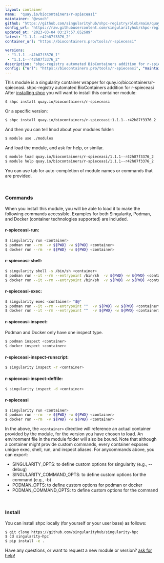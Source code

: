 ```yaml
---
layout: container
name:  "quay.io/biocontainers/r-spieceasi"
maintainer: "@vsoch"
github: "https://github.com/singularityhub/shpc-registry/blob/main/quay.io/biocontainers/r-spieceasi/container.yaml"
config_url: "https://raw.githubusercontent.com/singularityhub/shpc-registry/main/quay.io/biocontainers/r-spieceasi/container.yaml"
updated_at: "2023-03-04 03:27:57.652689"
latest: "1.1.1--r42h87f3376_2"
container_url: "https://biocontainers.pro/tools/r-spieceasi"

versions:
 - "1.1.1--r41h87f3376_1"
 - "1.1.1--r42h87f3376_2"
description: "shpc-registry automated BioContainers addition for r-spieceasi"
config: {"url": "https://biocontainers.pro/tools/r-spieceasi", "maintainer": "@vsoch", "description": "shpc-registry automated BioContainers addition for r-spieceasi", "latest": {"1.1.1--r42h87f3376_2": "sha256:739dba8b0f9a8ff6fa1d27c29cf92d50bd2890ebba26515cf3fcb65de1aea346"}, "tags": {"1.1.1--r41h87f3376_1": "sha256:daae54f3a91d74b9444a97b0772ba11ca12dc2b477e6fa299b8f2d08b8ef7861", "1.1.1--r42h87f3376_2": "sha256:739dba8b0f9a8ff6fa1d27c29cf92d50bd2890ebba26515cf3fcb65de1aea346"}, "docker": "quay.io/biocontainers/r-spieceasi"}
---
```


This module is a singularity container wrapper for quay.io/biocontainers/r-spieceasi.
shpc-registry automated BioContainers addition for r-spieceasi
After [installing shpc](#install) you will want to install this container module:


```bash
$ shpc install quay.io/biocontainers/r-spieceasi
```

Or a specific version:

```bash
$ shpc install quay.io/biocontainers/r-spieceasi:1.1.1--r42h87f3376_2
```

And then you can tell lmod about your modules folder:

```bash
$ module use ./modules
```

And load the module, and ask for help, or similar.

```bash
$ module load quay.io/biocontainers/r-spieceasi/1.1.1--r42h87f3376_2
$ module help quay.io/biocontainers/r-spieceasi/1.1.1--r42h87f3376_2
```

You can use tab for auto-completion of module names or commands that are provided.

<br>

### Commands

When you install this module, you will be able to load it to make the following commands accessible.
Examples for both Singularity, Podman, and Docker (container technologies supported) are included.

#### r-spieceasi-run:

```bash
$ singularity run <container>
$ podman run --rm  -v ${PWD} -w ${PWD} <container>
$ docker run --rm  -v ${PWD} -w ${PWD} <container>
```

#### r-spieceasi-shell:

```bash
$ singularity shell -s /bin/sh <container>
$ podman run --it --rm --entrypoint /bin/sh  -v ${PWD} -w ${PWD} <container>
$ docker run --it --rm --entrypoint /bin/sh  -v ${PWD} -w ${PWD} <container>
```

#### r-spieceasi-exec:

```bash
$ singularity exec <container> "$@"
$ podman run --it --rm --entrypoint ""  -v ${PWD} -w ${PWD} <container> "$@"
$ docker run --it --rm --entrypoint ""  -v ${PWD} -w ${PWD} <container> "$@"
```

#### r-spieceasi-inspect:

Podman and Docker only have one inspect type.

```bash
$ podman inspect <container>
$ docker inspect <container>
```

#### r-spieceasi-inspect-runscript:

```bash
$ singularity inspect -r <container>
```

#### r-spieceasi-inspect-deffile:

```bash
$ singularity inspect -d <container>
```



#### r-spieceasi

```bash
$ singularity run <container>
$ podman run --rm  -v ${PWD} -w ${PWD} <container>
$ docker run --rm  -v ${PWD} -w ${PWD} <container>
```


In the above, the `<container>` directive will reference an actual container provided
by the module, for the version you have chosen to load. An environment file in the
module folder will also be bound. Note that although a container
might provide custom commands, every container exposes unique exec, shell, run, and
inspect aliases. For anycommands above, you can export:

 - SINGULARITY_OPTS: to define custom options for singularity (e.g., --debug)
 - SINGULARITY_COMMAND_OPTS: to define custom options for the command (e.g., -b)
 - PODMAN_OPTS: to define custom options for podman or docker
 - PODMAN_COMMAND_OPTS: to define custom options for the command

<br>

### Install

You can install shpc locally (for yourself or your user base) as follows:

```bash
$ git clone https://github.com/singularityhub/singularity-hpc
$ cd singularity-hpc
$ pip install -e .
```

Have any questions, or want to request a new module or version? [ask for help!](https://github.com/singularityhub/singularity-hpc/issues)